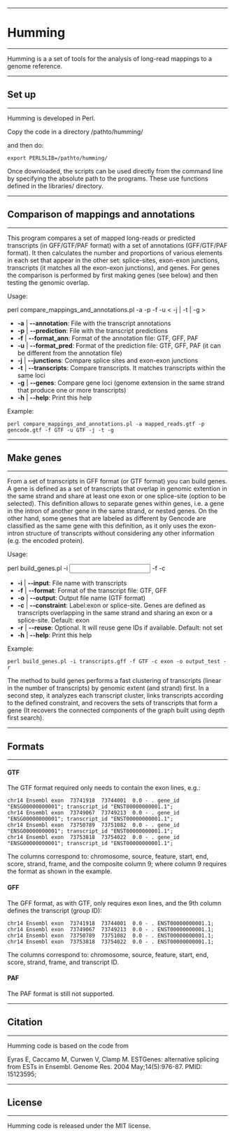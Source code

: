 ----------------------------
# Humming
----------------------------

Humming is a a set of tools for the analysis of long-read mappings to a genome reference. 

----------------------------
## Set up
----------------------------

Humming is developed in Perl.

Copy the code in a directory /pathto/humming/

and then do:
```
export PERL5LIB=/pathto/humming/
```

Once downloaded, the scripts can be used directly from the command line by specifying the absolute path to the programs. These use functions
defined in the libraries/ directory. 

----------------------------------------
## Comparison of mappings and annotations
----------------------------------------

This program compares a set of mapped long-reads or predicted transcripts (in GFF/GTF/PAF format) with a set of
annotations (GFF/GTF/PAF format). It then calculates the number and proportions of various elements in each set
that appear in the other set: splice-sites, exon-exon junctions, transcripts (it matches all the exon-exon junctions), 
and genes. For genes the comparison is performed by first making genes (see below) and then testing the genomic overlap. 

Usage: 

perl compare_mappings_and_annotations.pl -a <annotations> -p <predictions> -f <format-annotations> -u <format-predictions> < -j | -t | -g >

- **-a** | **--annotation**:	File with the transcript annotations
- **-p** | **--prediction**:	File with the transcript predictions
- **-f** | **--format_ann**: 	Format of the annotation file: GTF, GFF, PAF
- **-u** | **--format_pred**:  	Format of the prediction file: GTF, GFF, PAF (it can be different from the annotation file)
- **-j** | **--junctions**:	Compare splice sites and exon-exon junctions
- **-t** | **--transcripts**:	Compare transcripts. It matches transcripts within the same loci
- **-g** | **--genes**:		Compare gene loci (genome extension in the same strand that produce one or more transcripts)
- **-h** | **--help**:		Print this help

Example:

```
perl compare_mappings_and_annotations.pl -a mapped_reads.gtf -p gencode.gtf -f GTF -u GTF -j -t -g
```

----------------------------
## Make genes
----------------------------

From a set of transcripts in GFF format (or GTF format) you can build genes. A gene is defined
as a set of transcripts that overlap in genomic extention in the same strand and share
at least one exon or one splice-site (option to be selected). This definition allows to separate 
genes within genes, i.e. a gene in the intron of another gene in the same strand, or nested genes.
On the other hand, some genes that are labeled as different by Gencode are classified as the same gene with this definition, as
it only uses the exon-intron structure of transcripts without considering any other information (e.g. the encoded protein). 

Usage: 

perl build_genes.pl -i <input> -f <format> -c <constraint>

- **-i** | **--input**:      File name with transcripts
- **-f** | **--format**:     Format of the transcript file: GTF, GFF
- **-o** | **--output**:     Output file name (GTF format)
- **-c** | **--constraint**: Label:exon or splice-site. Genes are defined as transcripts overlapping
                             in the same strand and sharing an exon or a splice-site. Default: exon
- **-r** | **--reuse**:      Optional. It will reuse gene IDs if available. Default: not set
- **-h** | **--help**:       Print this help

Example: 

```
perl build_genes.pl -i transcripts.gff -f GTF -c exon -o output_test -r
```

The method to build genes performs a fast clustering of transcripts (linear in the number of transcripts)
by genomic extent (and strand) first. In a second step, it analyzes each transcript cluster, links 
transcripts according to the defined constraint, and recovers the sets of transcripts that form a gene 
(It recovers the connected components of the graph built using depth first search). 



----------------------------
## Formats
----------------------------

#### GTF

The GTF format required only needs to contain the exon lines, e.g.:

```
chr14 Ensembl exon  73741918  73744001  0.0 - . gene_id "ENSG00000000001"; transcript_id "ENST00000000001.1";
chr14 Ensembl exon  73749067  73749213  0.0 - . gene_id "ENSG00000000001"; transcript_id "ENST00000000001.1";
chr14 Ensembl exon  73750789  73751082  0.0 - . gene_id "ENSG00000000001"; transcript_id "ENST00000000001.1";
chr14 Ensembl exon  73753818  73754022  0.0 - . gene_id "ENSG00000000001"; transcript_id "ENST00000000001.1";

```
The columns correspond to: chromosome, source, feature, start, end, score, strand, frame, and the composite column 9; where
column 9 requires the format as shown in the example.


#### GFF

The GFF format, as with GTF, only requires exon lines, and the 9th column defines the transcript (group ID):

```
chr14 Ensembl exon  73741918  73744001  0.0 - . ENST00000000001.1;
chr14 Ensembl exon  73749067  73749213  0.0 - . ENST00000000001.1;
chr14 Ensembl exon  73750789  73751082  0.0 - . ENST00000000001.1;
chr14 Ensembl exon  73753818  73754022  0.0 - . ENST00000000001.1;

```

The columns correspond to: chromosome, source, feature,	start, end, score, strand, frame, and transcript ID.

#### PAF

The PAF format is still not supported. 


----------------------------
## Citation
----------------------------

Humming code is based on the code from 

Eyras E, Caccamo M, Curwen V, Clamp M. ESTGenes: alternative splicing from
ESTs in Ensembl. Genome Res. 2004 May;14(5):976-87. PMID: 15123595;


----------------------------
## License
----------------------------

Humming code is released under the MIT license. 





